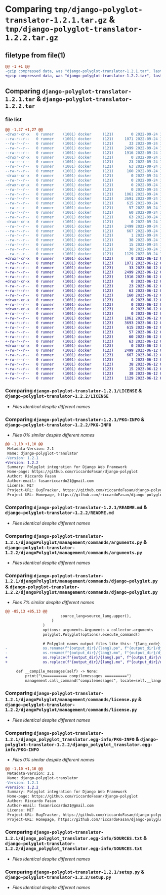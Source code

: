 # Comparing `tmp/django-polyglot-translator-1.2.1.tar.gz` & `tmp/django-polyglot-translator-1.2.2.tar.gz`

## filetype from file(1)

```diff
@@ -1 +1 @@
-gzip compressed data, was "django-polyglot-translator-1.2.1.tar", last modified: Sat Sep 24 14:12:35 2022, max compression
+gzip compressed data, was "django-polyglot-translator-1.2.2.tar", last modified: Mon Jun 12 07:46:44 2023, max compression
```

## Comparing `django-polyglot-translator-1.2.1.tar` & `django-polyglot-translator-1.2.2.tar`

### file list

```diff
@@ -1,27 +1,27 @@
-drwxr-xr-x   0 runner    (1001) docker     (121)        0 2022-09-24 14:12:35.644996 django-polyglot-translator-1.2.1/
--rw-r--r--   0 runner    (1001) docker     (121)     1071 2022-09-24 14:12:23.000000 django-polyglot-translator-1.2.1/LICENSE
--rw-r--r--   0 runner    (1001) docker     (121)       33 2022-09-24 14:12:23.000000 django-polyglot-translator-1.2.1/MANIFEST.in
--rw-r--r--   0 runner    (1001) docker     (121)     2499 2022-09-24 14:12:35.644996 django-polyglot-translator-1.2.1/PKG-INFO
--rw-r--r--   0 runner    (1001) docker     (121)     1916 2022-09-24 14:12:23.000000 django-polyglot-translator-1.2.1/README.md
-drwxr-xr-x   0 runner    (1001) docker     (121)        0 2022-09-24 14:12:35.640996 django-polyglot-translator-1.2.1/djangoPolyglot/
--rw-r--r--   0 runner    (1001) docker     (121)       23 2022-09-24 14:12:23.000000 django-polyglot-translator-1.2.1/djangoPolyglot/__init__.py
--rw-r--r--   0 runner    (1001) docker     (121)       63 2022-09-24 14:12:23.000000 django-polyglot-translator-1.2.1/djangoPolyglot/admin.py
--rw-r--r--   0 runner    (1001) docker     (121)      160 2022-09-24 14:12:23.000000 django-polyglot-translator-1.2.1/djangoPolyglot/apps.py
-drwxr-xr-x   0 runner    (1001) docker     (121)        0 2022-09-24 14:12:35.640996 django-polyglot-translator-1.2.1/djangoPolyglot/management/
--rw-r--r--   0 runner    (1001) docker     (121)        0 2022-09-24 14:12:23.000000 django-polyglot-translator-1.2.1/djangoPolyglot/management/__init__.py
-drwxr-xr-x   0 runner    (1001) docker     (121)        0 2022-09-24 14:12:35.640996 django-polyglot-translator-1.2.1/djangoPolyglot/management/commands/
--rw-r--r--   0 runner    (1001) docker     (121)        0 2022-09-24 14:12:23.000000 django-polyglot-translator-1.2.1/djangoPolyglot/management/commands/__init__.py
--rw-r--r--   0 runner    (1001) docker     (121)     1061 2022-09-24 14:12:23.000000 django-polyglot-translator-1.2.1/djangoPolyglot/management/commands/arguments.py
--rw-r--r--   0 runner    (1001) docker     (121)     3691 2022-09-24 14:12:23.000000 django-polyglot-translator-1.2.1/djangoPolyglot/management/commands/django-polyglot.py
--rw-r--r--   0 runner    (1001) docker     (121)      615 2022-09-24 14:12:23.000000 django-polyglot-translator-1.2.1/djangoPolyglot/management/commands/license.py
--rw-r--r--   0 runner    (1001) docker     (121)       57 2022-09-24 14:12:23.000000 django-polyglot-translator-1.2.1/djangoPolyglot/models.py
--rw-r--r--   0 runner    (1001) docker     (121)       60 2022-09-24 14:12:23.000000 django-polyglot-translator-1.2.1/djangoPolyglot/tests.py
--rw-r--r--   0 runner    (1001) docker     (121)       63 2022-09-24 14:12:23.000000 django-polyglot-translator-1.2.1/djangoPolyglot/views.py
-drwxr-xr-x   0 runner    (1001) docker     (121)        0 2022-09-24 14:12:35.640996 django-polyglot-translator-1.2.1/django_polyglot_translator.egg-info/
--rw-r--r--   0 runner    (1001) docker     (121)     2499 2022-09-24 14:12:35.000000 django-polyglot-translator-1.2.1/django_polyglot_translator.egg-info/PKG-INFO
--rw-r--r--   0 runner    (1001) docker     (121)      667 2022-09-24 14:12:35.000000 django-polyglot-translator-1.2.1/django_polyglot_translator.egg-info/SOURCES.txt
--rw-r--r--   0 runner    (1001) docker     (121)        1 2022-09-24 14:12:35.000000 django-polyglot-translator-1.2.1/django_polyglot_translator.egg-info/dependency_links.txt
--rw-r--r--   0 runner    (1001) docker     (121)       38 2022-09-24 14:12:35.000000 django-polyglot-translator-1.2.1/django_polyglot_translator.egg-info/requires.txt
--rw-r--r--   0 runner    (1001) docker     (121)       15 2022-09-24 14:12:35.000000 django-polyglot-translator-1.2.1/django_polyglot_translator.egg-info/top_level.txt
--rw-r--r--   0 runner    (1001) docker     (121)       38 2022-09-24 14:12:35.644996 django-polyglot-translator-1.2.1/setup.cfg
--rw-r--r--   0 runner    (1001) docker     (121)     1129 2022-09-24 14:12:23.000000 django-polyglot-translator-1.2.1/setup.py
+drwxr-xr-x   0 runner    (1001) docker     (123)        0 2023-06-12 07:46:44.343263 django-polyglot-translator-1.2.2/
+-rw-r--r--   0 runner    (1001) docker     (123)     1071 2023-06-12 07:46:31.000000 django-polyglot-translator-1.2.2/LICENSE
+-rw-r--r--   0 runner    (1001) docker     (123)       33 2023-06-12 07:46:31.000000 django-polyglot-translator-1.2.2/MANIFEST.in
+-rw-r--r--   0 runner    (1001) docker     (123)     2499 2023-06-12 07:46:44.343263 django-polyglot-translator-1.2.2/PKG-INFO
+-rw-r--r--   0 runner    (1001) docker     (123)     1916 2023-06-12 07:46:31.000000 django-polyglot-translator-1.2.2/README.md
+drwxr-xr-x   0 runner    (1001) docker     (123)        0 2023-06-12 07:46:44.339263 django-polyglot-translator-1.2.2/djangoPolyglot/
+-rw-r--r--   0 runner    (1001) docker     (123)       23 2023-06-12 07:46:31.000000 django-polyglot-translator-1.2.2/djangoPolyglot/__init__.py
+-rw-r--r--   0 runner    (1001) docker     (123)       63 2023-06-12 07:46:31.000000 django-polyglot-translator-1.2.2/djangoPolyglot/admin.py
+-rw-r--r--   0 runner    (1001) docker     (123)      160 2023-06-12 07:46:31.000000 django-polyglot-translator-1.2.2/djangoPolyglot/apps.py
+drwxr-xr-x   0 runner    (1001) docker     (123)        0 2023-06-12 07:46:44.339263 django-polyglot-translator-1.2.2/djangoPolyglot/management/
+-rw-r--r--   0 runner    (1001) docker     (123)        0 2023-06-12 07:46:31.000000 django-polyglot-translator-1.2.2/djangoPolyglot/management/__init__.py
+drwxr-xr-x   0 runner    (1001) docker     (123)        0 2023-06-12 07:46:44.339263 django-polyglot-translator-1.2.2/djangoPolyglot/management/commands/
+-rw-r--r--   0 runner    (1001) docker     (123)        0 2023-06-12 07:46:31.000000 django-polyglot-translator-1.2.2/djangoPolyglot/management/commands/__init__.py
+-rw-r--r--   0 runner    (1001) docker     (123)     1061 2023-06-12 07:46:31.000000 django-polyglot-translator-1.2.2/djangoPolyglot/management/commands/arguments.py
+-rw-r--r--   0 runner    (1001) docker     (123)     3693 2023-06-12 07:46:31.000000 django-polyglot-translator-1.2.2/djangoPolyglot/management/commands/django-polyglot.py
+-rw-r--r--   0 runner    (1001) docker     (123)      615 2023-06-12 07:46:31.000000 django-polyglot-translator-1.2.2/djangoPolyglot/management/commands/license.py
+-rw-r--r--   0 runner    (1001) docker     (123)       57 2023-06-12 07:46:31.000000 django-polyglot-translator-1.2.2/djangoPolyglot/models.py
+-rw-r--r--   0 runner    (1001) docker     (123)       60 2023-06-12 07:46:31.000000 django-polyglot-translator-1.2.2/djangoPolyglot/tests.py
+-rw-r--r--   0 runner    (1001) docker     (123)       63 2023-06-12 07:46:31.000000 django-polyglot-translator-1.2.2/djangoPolyglot/views.py
+drwxr-xr-x   0 runner    (1001) docker     (123)        0 2023-06-12 07:46:44.343263 django-polyglot-translator-1.2.2/django_polyglot_translator.egg-info/
+-rw-r--r--   0 runner    (1001) docker     (123)     2499 2023-06-12 07:46:44.000000 django-polyglot-translator-1.2.2/django_polyglot_translator.egg-info/PKG-INFO
+-rw-r--r--   0 runner    (1001) docker     (123)      667 2023-06-12 07:46:44.000000 django-polyglot-translator-1.2.2/django_polyglot_translator.egg-info/SOURCES.txt
+-rw-r--r--   0 runner    (1001) docker     (123)        1 2023-06-12 07:46:44.000000 django-polyglot-translator-1.2.2/django_polyglot_translator.egg-info/dependency_links.txt
+-rw-r--r--   0 runner    (1001) docker     (123)       38 2023-06-12 07:46:44.000000 django-polyglot-translator-1.2.2/django_polyglot_translator.egg-info/requires.txt
+-rw-r--r--   0 runner    (1001) docker     (123)       15 2023-06-12 07:46:44.000000 django-polyglot-translator-1.2.2/django_polyglot_translator.egg-info/top_level.txt
+-rw-r--r--   0 runner    (1001) docker     (123)       38 2023-06-12 07:46:44.343263 django-polyglot-translator-1.2.2/setup.cfg
+-rw-r--r--   0 runner    (1001) docker     (123)     1129 2023-06-12 07:46:31.000000 django-polyglot-translator-1.2.2/setup.py
```

### Comparing `django-polyglot-translator-1.2.1/LICENSE` & `django-polyglot-translator-1.2.2/LICENSE`

 * *Files identical despite different names*

### Comparing `django-polyglot-translator-1.2.1/PKG-INFO` & `django-polyglot-translator-1.2.2/PKG-INFO`

 * *Files 0% similar despite different names*

```diff
@@ -1,10 +1,10 @@
 Metadata-Version: 2.1
 Name: django-polyglot-translator
-Version: 1.2.1
+Version: 1.2.2
 Summary: Polyglot integration for Django Web Framework
 Home-page: https://github.com/riccardoFasan/django-polyglot
 Author: Riccardo Fasan
 Author-email: fasanriccardo21@gmail.com
 License: MIT
 Project-URL: BugTracker, https://github.com/riccardoFasan/django-polyglot/issues
 Project-URL: Homepage, https://github.com/riccardoFasan/django-polyglot
```

### Comparing `django-polyglot-translator-1.2.1/README.md` & `django-polyglot-translator-1.2.2/README.md`

 * *Files identical despite different names*

### Comparing `django-polyglot-translator-1.2.1/djangoPolyglot/management/commands/arguments.py` & `django-polyglot-translator-1.2.2/djangoPolyglot/management/commands/arguments.py`

 * *Files identical despite different names*

### Comparing `django-polyglot-translator-1.2.1/djangoPolyglot/management/commands/django-polyglot.py` & `django-polyglot-translator-1.2.2/djangoPolyglot/management/commands/django-polyglot.py`

 * *Files 7% similar despite different names*

```diff
@@ -85,13 +85,13 @@
                         source_lang=source_lang.upper(),
                     )
                 )
                 options: arguments.Arguments = collector.arguments
                 polyglot.Polyglot(options).execute_command()
 
                 # Polyglot names output files like this: "{lang_code}.po" so we have to rename in "django.po"
-                os.rename(f"{output_dir}/{lang}.po", f"{output_dir}/django.po")
-                os.rename(f"{output_dir}/{lang}.mo", f"{output_dir}/django.mo")
+                os.replace(f"{output_dir}/{lang}.po", f"{output_dir}/django.po")
+                os.replace(f"{output_dir}/{lang}.mo", f"{output_dir}/django.mo")
 
     def __compile_messages(self) -> None:
         print("\n========== compilemessages ==========")
         management.call_command("compilemessages", locale=self.__languages)
```

### Comparing `django-polyglot-translator-1.2.1/djangoPolyglot/management/commands/license.py` & `django-polyglot-translator-1.2.2/djangoPolyglot/management/commands/license.py`

 * *Files identical despite different names*

### Comparing `django-polyglot-translator-1.2.1/django_polyglot_translator.egg-info/PKG-INFO` & `django-polyglot-translator-1.2.2/django_polyglot_translator.egg-info/PKG-INFO`

 * *Files 0% similar despite different names*

```diff
@@ -1,10 +1,10 @@
 Metadata-Version: 2.1
 Name: django-polyglot-translator
-Version: 1.2.1
+Version: 1.2.2
 Summary: Polyglot integration for Django Web Framework
 Home-page: https://github.com/riccardoFasan/django-polyglot
 Author: Riccardo Fasan
 Author-email: fasanriccardo21@gmail.com
 License: MIT
 Project-URL: BugTracker, https://github.com/riccardoFasan/django-polyglot/issues
 Project-URL: Homepage, https://github.com/riccardoFasan/django-polyglot
```

### Comparing `django-polyglot-translator-1.2.1/django_polyglot_translator.egg-info/SOURCES.txt` & `django-polyglot-translator-1.2.2/django_polyglot_translator.egg-info/SOURCES.txt`

 * *Files identical despite different names*

### Comparing `django-polyglot-translator-1.2.1/setup.py` & `django-polyglot-translator-1.2.2/setup.py`

 * *Files identical despite different names*

